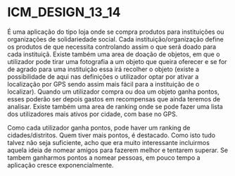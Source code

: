 ICM_DESIGN_13_14
================

É uma aplicação do tipo loja onde se compra produtos para instituições ou organizações de solidariedade social.
Cada instituição/organização define os produtos de que necessita controlando assim o que será doado para cada instituiçã.
Existe também uma area de doação de objetos, em que o utilizador pode tirar uma fotografia a um objeto que queira oferecer
e se for de agrado para uma instituição essa irá recolher o objeto (existe a possibilidade de aqui nas definições o utilizador
optar por ativar a localização por GPS sendo assim mais fácil para a instituição de o localizar).
Quando um utilizador compra ou doa um objeto ganha pontos, esses poderão ser depois gastos em recompensas que ainda teremos de
analisar. Existe também uma area de ranking onde se pode fazer uma lista dos utilizadores mais ativos por cidade, com base no GPS.



Como cada utilizador ganha pontos, pode haver um ranking de cidades/distritos. Quem tiver mais pontos, é destacado.
Como isto tudo talvez não seja suficiente, acho que era muito interessante incluirmos aquela ideia de nomear amigos para 
fazerem melhor e tentarem superar. Se tambem ganharmos pontos a nomear pessoas, em pouco tempo a aplicação cresce 
exponencialmente. 

